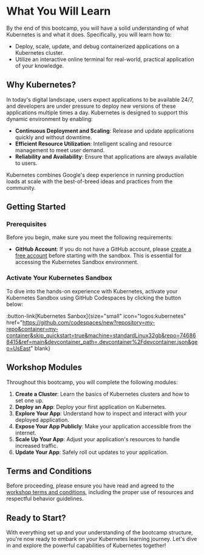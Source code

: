 # What You Will Learn

By the end of this bootcamp, you will have a solid understanding of what Kubernetes is and what it does. Specifically, you will learn how to:

- Deploy, scale, update, and debug containerized applications on a Kubernetes cluster.
- Utilize an interactive online terminal for real-world, practical application of your knowledge.

## Why Kubernetes?

In today's digital landscape, users expect applications to be available 24/7, and developers are under pressure to deploy new versions of these applications multiple times a day. Kubernetes is designed to support this dynamic environment by enabling:

- **Continuous Deployment and Scaling**: Release and update applications quickly and without downtime.
- **Efficient Resource Utilization**: Intelligent scaling and resource management to meet user demand.
- **Reliability and Availability**: Ensure that applications are always available to users.

Kubernetes combines Google's deep experience in running production loads at scale with the best-of-breed ideas and practices from the community.

## Getting Started

### Prerequisites

Before you begin, make sure you meet the following requirements:

- **GitHub Account**: If you do not have a GitHub account, please [create a free account](https://github.com/join) before starting with the sandbox. This is essential for accessing the Kubernetes Sandbox environment.

### Activate Your Kubernetes Sandbox

To dive into the hands-on experience with Kubernetes, activate your Kubernetes Sandbox using GitHub Codespaces by clicking the button below:

:button-link[Kubernetes Sanbox]{size="small" icon="logos:kubernetes" href="https://github.com/codespaces/new?repository=my-repo&container=my-container&skip_quickstart=true&machine=standardLinux32gb&repo=746868415&ref=main&devcontainer_path=.devcontainer%2Fdevcontainer.json&geo=UsEast" blank}

## Workshop Modules

Throughout this bootcamp, you will complete the following modules:

1. **Create a Cluster**: Learn the basics of Kubernetes clusters and how to set one up.
2. **Deploy an App**: Deploy your first application on Kubernetes.
3. **Explore Your App**: Understand how to inspect and interact with your deployed application.
4. **Expose Your App Publicly**: Make your application accessible from the internet.
5. **Scale Up Your App**: Adjust your application's resources to handle increased traffic.
6. **Update Your App**: Safely roll out updates to your application.

## Terms and Conditions

Before proceeding, please ensure you have read and agreed to the [workshop terms and conditions](https://cncf-lahore.github.io/Kubernetes-Bootcamp/introduction/you-must-know), including the proper use of resources and respectful behavior guidelines.

## Ready to Start?

With everything set up and your understanding of the bootcamp structure, you're now ready to embark on your Kubernetes learning journey. Let's dive in and explore the powerful capabilities of Kubernetes together!
